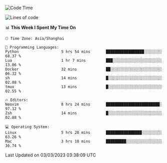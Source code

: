 <!--START_SECTION:waka-->
![Code Time](http://img.shields.io/badge/Code%20Time-1%2C180%20hrs%2050%20mins-blue)

![Lines of code](https://img.shields.io/badge/From%20Hello%20World%20I%27ve%20Written-64.8%20thousand%20lines%20of%20code-blue)

📊 **This Week I Spent My Time On** 

```text
🕑︎ Time Zone: Asia/Shanghai

💬 Programming Languages: 
Python                   5 hrs 54 mins       █████████████████░░░░░░░░   68.37 % 
Lua                      1 hr 7 mins         ███░░░░░░░░░░░░░░░░░░░░░░   13.06 % 
Docker                   32 mins             ██░░░░░░░░░░░░░░░░░░░░░░░   06.32 % 
sh                       14 mins             █░░░░░░░░░░░░░░░░░░░░░░░░   02.88 % 
tmux                     13 mins             █░░░░░░░░░░░░░░░░░░░░░░░░   02.55 % 

🔥 Editors: 
Neovim                   8 hrs 24 mins       ████████████████████████░   97.12 % 
Zsh                      14 mins             █░░░░░░░░░░░░░░░░░░░░░░░░   02.88 % 

💻 Operating System: 
Linux                    5 hrs 28 mins       ████████████████░░░░░░░░░   63.26 % 
Mac                      3 hrs 10 mins       █████████░░░░░░░░░░░░░░░░   36.74 % 
```


 Last Updated on 03/03/2023 03:38:09 UTC
<!--END_SECTION:waka-->
